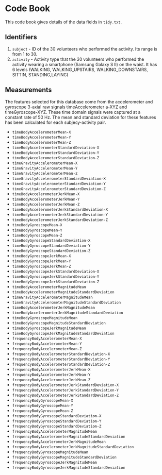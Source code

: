# Code Book

This code book gives details of the data fields in `tidy.txt`.

## Identifiers

1. `subject` -  ID of the 30 volunteers who performed the activity. Its range is from 1 to 30.
2. `activity` - Activity type that the 30 volunteers who performed the activity wearing a smartphone (Samsung Galaxy S II) on the waist. 
             It has 6 levels (WALKING, WALKING_UPSTAIRS, WALKING_DOWNSTAIRS, SITTIN, STANDING,LAYING)

## Measurements
The features selected for this database come from the accelerometer and gyroscope 3-axial raw signals timeAccelerometer a-XYZ and timeGyroscope-XYZ. These time domain signals were captured at a constant rate of 50 Hz. The mean and standard deviation for these features has been calculated for each subjecy-activity pair.

* `timeBodyAccelerometerMean-X`
* `timeBodyAccelerometerMean-Y`
* `timeBodyAccelerometerMean-Z` 
* `timeBodyAccelerometerStandardDeviation-X`
* `timeBodyAccelerometerStandardDeviation-Y`
* `timeBodyAccelerometerStandardDeviation-Z`
* `timeGravityAccelerometerMean-X`
* `timeGravityAccelerometerMean-Y`
* `timeGravityAccelerometerMean-Z`
* `timeGravityAccelerometerStandardDeviation-X` 
* `timeGravityAccelerometerStandardDeviation-Y` 
* `timeGravityAccelerometerStandardDeviation-Z`
* `timeBodyAccelerometerJerkMean-X`
* `timeBodyAccelerometerJerkMean-Y`
* `timeBodyAccelerometerJerkMean-Z` 
* `timeBodyAccelerometerJerkStandardDeviation-X`
* `timeBodyAccelerometerJerkStandardDeviation-Y`
* `timeBodyAccelerometerJerkStandardDeviation-Z` 
* `timeBodyGyroscopeMean-X`
* `timeBodyGyroscopeMean-Y`
* `timeBodyGyroscopeMean-Z`
* `timeBodyGyroscopeStandardDeviation-X`
* `timeBodyGyroscopeStandardDeviation-Y`
* `timeBodyGyroscopeStandardDeviation-Z`
* `timeBodyGyroscopeJerkMean-X` 
* `timeBodyGyroscopeJerkMean-Y` 
* `timeBodyGyroscopeJerkMean-Z`
* `timeBodyGyroscopeJerkStandardDeviation-X` 
* `timeBodyGyroscopeJerkStandardDeviation-Y`
* `timeBodyGyroscopeJerkStandardDeviation-Z`
* `timeBodyAccelerometerMagnitudeMean`
* `timeBodyAccelerometerMagnitudeStandardDeviation`
* `timeGravityAccelerometerMagnitudeMean`
* `timeGravityAccelerometerMagnitudeStandardDeviation`
* `timeBodyAccelerometerJerkMagnitudeMean`
* `timeBodyAccelerometerJerkMagnitudeStandardDeviation`
* `timeBodyGyroscopeMagnitudeMean`
* `timeBodyGyroscopeMagnitudeStandardDeviation`
* `timeBodyGyroscopeJerkMagnitudeMean`
* `timeBodyGyroscopeJerkMagnitudeStandardDeviation`
* `frequencyBodyAccelerometerMean-X`
* `frequencyBodyAccelerometerMean-Y`
* `frequencyBodyAccelerometerMean-Z`
* `frequencyBodyAccelerometerStandardDeviation-X`
* `frequencyBodyAccelerometerStandardDeviation-Y`
* `frequencyBodyAccelerometerStandardDeviation-Z`
* `frequencyBodyAccelerometerJerkMean-X` 
* `frequencyBodyAccelerometerJerkMean-Y`
* `frequencyBodyAccelerometerJerkMean-Z`
* `frequencyBodyAccelerometerJerkStandardDeviation-X` 
* `frequencyBodyAccelerometerJerkStandardDeviation-Y`
* `frequencyBodyAccelerometerJerkStandardDeviation-Z`
* `frequencyBodyGyroscopeMean-X` 
* `frequencyBodyGyroscopeMean-Y`
* `frequencyBodyGyroscopeMean-Z`
* `frequencyBodyGyroscopeStandardDeviation-X`
* `frequencyBodyGyroscopeStandardDeviation-Y`
* `frequencyBodyGyroscopeStandardDeviation-Z`
* `frequencyBodyAccelerometerMagnitudeMean`
* `frequencyBodyAccelerometerMagnitudeStandardDeviation`
* `frequencyBodyAccelerometerJerkMagnitudeMean`
* `frequencyBodyAccelerometerJerkMagnitudeStandardDeviation`
* `frequencyBodyGyroscopeMagnitudeMean`
* `frequencyBodyGyroscopeMagnitudeStandardDeviation`
* `frequencyBodyGyroscopeJerkMagnitudeMean`
* `frequencyBodyGyroscopeJerkMagnitudeStandardDeviation`
